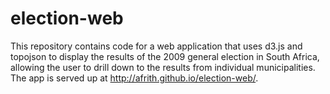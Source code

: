 election-web
============

This repository contains code for a web application that uses d3.js and topojson to display the results of the 2009 general election in South Africa, allowing the user to drill down to the results from individual municipalities. The app is served up at http://afrith.github.io/election-web/.
